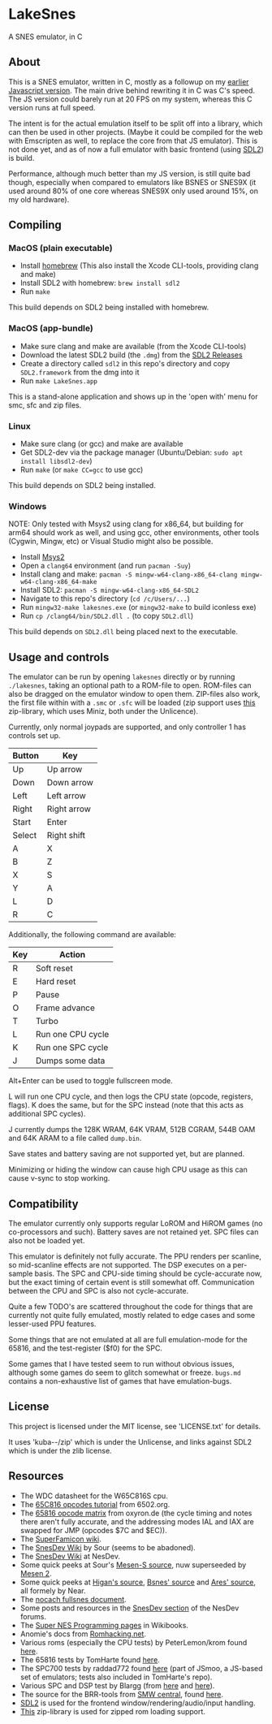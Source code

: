# LakeSnes
A SNES emulator, in C

## About

This is a SNES emulator, written in C, mostly as a followup on my [earlier Javascript version](https://github.com/angelo-wf/SnesJs). The main drive behind rewriting it in C was C's speed. The JS version could barely run at 20 FPS on my system, whereas this C version runs at full speed.

The intent is for the actual emulation itself to be split off into a library, which can then be used in other projects. (Maybe it could be compiled for the web with Emscripten as well, to replace the core from that JS emulator). This is not done yet, and as of now a full emulator with basic frontend (using [SDL2](https://www.libsdl.org)) is build.

Performance, although much better than my JS version, is still quite bad though, especially when compared to emulators like BSNES or SNES9X (it used around 80% of one core whereas SNES9X only used around 15%, on my old hardware).

## Compiling

### MacOS (plain executable)

- Install [homebrew](https://brew.sh) (This also install the Xcode CLI-tools, providing clang and make)
- Install SDL2 with homebrew: `brew install sdl2`
- Run `make`

This build depends on SDL2 being installed with homebrew.

### MacOS (app-bundle)

- Make sure clang and make are available (from the Xcode CLI-tools)
- Download the latest SDL2 build (the `.dmg`) from the [SDL2 Releases](https://github.com/libsdl-org/SDL/releases)
- Create a directory called `sdl2` in this repo's directory and copy `SDL2.framework` from the dmg into it
- Run `make LakeSnes.app`

This is a stand-alone application and shows up in the 'open with' menu for smc, sfc and zip files.

### Linux

- Make sure clang (or gcc) and make are available
- Get SDL2-dev via the package manager (Ubuntu/Debian: `sudo apt install libsdl2-dev`)
- Run `make` (or `make CC=gcc` to use gcc)

This build depends on SDL2 being installed.

### Windows

NOTE: Only tested with Msys2 using clang for x86_64, but building for arm64 should work as well, and using gcc, other environments, other tools (Cygwin, Mingw, etc) or Visual Studio might also be possible.

- Install [Msys2](https://www.msys2.org)
- Open a `clang64` environment (and run `pacman -Suy`)
- Install clang and make: `pacman -S mingw-w64-clang-x86_64-clang mingw-w64-clang-x86_64-make`
- Install SDL2: `pacman -S mingw-w64-clang-x86_64-SDL2`
- Navigate to this repo's directory (`cd /c/Users/...`)
- Run `mingw32-make lakesnes.exe` (or `mingw32-make` to build iconless exe)
- Run `cp /clang64/bin/SDL2.dll .` (to copy `SDL2.dll`)

This build depends on `SDL2.dll` being placed next to the executable.

## Usage and controls

The emulator can be run by opening `lakesnes` directly or by running `./lakesnes`, taking an optional path to a ROM-file to open. ROM-files can also be dragged on the emulator window to open them. ZIP-files also work, the first file within with a `.smc` or `.sfc` will be loaded (zip support uses [this](https://github.com/kuba--/zip) zip-library, which uses Miniz, both under the Unlicence).

Currently, only normal joypads are supported, and only controller 1 has controls set up.

| Button | Key         |
| ------ | ----------- |
| Up     | Up arrow    |
| Down   | Down arrow  |
| Left   | Left arrow  |
| Right  | Right arrow |
| Start  | Enter       |
| Select | Right shift |
| A      | X           |
| B      | Z           |
| X      | S           |
| Y      | A           |
| L      | D           |
| R      | C           |

Additionally, the following command are available:

| Key | Action            |
| --- | ----------------- |
| R   | Soft reset        |
| E   | Hard reset        |
| P   | Pause             |
| O   | Frame advance     |
| T   | Turbo             |
| L   | Run one CPU cycle |
| K   | Run one SPC cycle |
| J   | Dumps some data   |

Alt+Enter can be used to toggle fullscreen mode.

L will run one CPU cycle, and then logs the CPU state (opcode, registers, flags).
K does the same, but for the SPC instead (note that this acts as additional SPC cycles).

J currently dumps the 128K WRAM, 64K VRAM, 512B CGRAM, 544B OAM and 64K ARAM to a file called `dump.bin`.

Save states and battery saving are not supported yet, but are planned.

Minimizing or hiding the window can cause high CPU usage as this can cause v-sync to stop working.

## Compatibility

The emulator currently only supports regular LoROM and HiROM games (no co-processors and such).
Battery saves are not retained yet. SPC files can also not be loaded yet.

This emulator is definitely not fully accurate. The PPU renders per scanline, so mid-scanline effects are not supported. The DSP executes on a per-sample basis. The SPC and CPU-side timing should be cycle-accurate now, but the exact timing of certain event is still somewhat off. Communication between the CPU and SPC is also not cycle-accurate.

Quite a few TODO's are scattered throughout the code for things that are currently not quite fully emulated, mostly related to edge cases and some lesser-used PPU features.

Some things that are not emulated at all are full emulation-mode for the 65816, and the test-register ($f0) for the SPC.

Some games that I have tested seem to run without obvious issues, although some games do seem to glitch somewhat or freeze. `bugs.md` contains a non-exhaustive list of games that have emulation-bugs.

## License

This project is licensed under the MIT license, see 'LICENSE.txt' for details.

It uses 'kuba--/zip' which is under the Unlicense, and links against SDL2 which is under the zlib license.

## Resources

- The WDC datasheet for the W65C816S cpu.
- The [65C816 opcodes tutorial](http://6502.org/tutorials/65c816opcodes.html) from 6502.org.
- The [65816 opcode matrix](http://www.oxyron.de/html/opcodes816.html) from oxyron.de (the cycle timing and notes there aren't fully accurate, and the addressing modes IAL and IAX are swapped for JMP (opcodes $7C and $EC)).
- The [SuperFamicon wiki](https://wiki.superfamicom.org).
- The [SnesDev Wiki](https://snesdev.mesen.ca/wiki/index.php?title=Main_Page) by Sour (seems to be abadoned).
- The [SnesDev Wiki](https://snes.nesdev.org/wiki/Main_Page) at NesDev.
- Some quick peeks at Sour's [Mesen-S source](https://github.com/SourMesen/Mesen-S), nuw superseeded by [Mesen 2](https://github.com/SourMesen/Mesen2).
- Some quick peeks at [Higan's source](https://github.com/higan-emu/higan), [Bsnes' source](https://github.com/bsnes-emu/bsnes) and [Ares' source](https://github.com/ares-emulator/ares), all formely by Near.
- The [nocach fullsnes document](https://problemkaputt.de/fullsnes.txt).
- Some posts and resources in the [SnesDev section](https://forums.nesdev.org/viewforum.php?f=12) of the NesDev forums.
- The [Super NES Programming pages](https://en.wikibooks.org/wiki/Super_NES_Programming) in Wikibooks.
- Anomie's docs from [Romhacking.net](https://www.romhacking.net/community/548/).
- Various roms (especially the CPU tests) by PeterLemon/krom found [here](https://github.com/PeterLemon/SNES).
- The 65816 tests by TomHarte found [here](https://github.com/TomHarte/ProcessorTests).
- The SPC700 tests by raddad772 found [here](https://github.com/raddad772/jsmoo/tree/main/misc/tests/GeneratedTests) (part of JSmoo, a JS-based set of emulators; tests also included in TomHarte's repo).
- Various SPC and DSP test by Blargg (from [here](https://forums.nesdev.org/viewtopic.php?f=12&t=10697&p=121027#p121027) and [here](https://forums.nesdev.org/viewtopic.php?f=12&t=18005)).
- The source for the BRR-tools from [SMW central](https://www.smwcentral.net), found [here](https://github.com/jimbo1qaz/BRRtools/tree/32-bit-samples).
- [SDL2](https://www.libsdl.org) is used for the frontend window/rendering/audio/input handling.
- [This](https://github.com/kuba--/zip) zip-library is used for zipped rom loading support.
